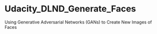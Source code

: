 # Udacity_DLND_Generate_Faces
Using Generative Adversarial Networks (GANs) to Create New Images of Faces
